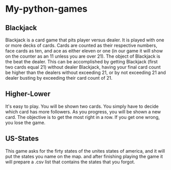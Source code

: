 # My-python-games

<h2>Blackjack</h2>

Blackjack is a card game that pits player versus dealer. It is played with one or more decks of cards. Cards are counted as their respective numbers, face cards as ten, and ace as either eleven or one (in our game it will show on the counter as an 11 unless you are over 21). The object of Blackjack is the beat the dealer. This can be accomplished by getting Blackjack (first two cards equal 21) without dealer Blackjack, having your final card count be higher than the dealers without exceeding 21, or by not exceeding 21 and dealer busting by exceeding their card count of 21.

<h2>Higher-Lower</h2>

It's easy to play. You will be shown two cards. You simply have to decide which card has more followers. As you progress, you will be shown a new card. The objective is to get the most right in a row. If you get one wrong, you lose the game.

<h2>US-States</h2>

This game asks for the firty states of the unites states of america, and it will put the states you name on the map. and after finishing playing the game it will prepare a .csv list that contains the states that you forgot.
